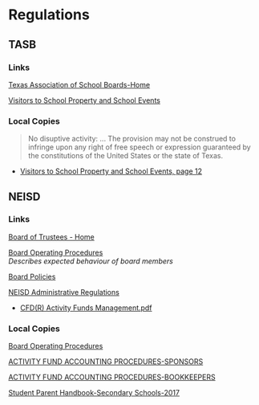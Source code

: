# Regulations

## TASB
### Links
[Texas Association of School Boards-Home](https://www.tasb.org/home.aspx)

[Visitors to School Property and School Events](https://www.tasb.org/services/legal-services/tasb-school-law-esource/community/documents/visitors-to-school-property-and-school-events.pdf)
### Local Copies

> No disuptive activity: ... The provision may not be construed to infringe upon any right of free speech or expression guaranteed by the constitutions of the United States or the state of Texas.

* [Visitors to School Property and School Events, page 12](https://oakstreetfalls.github.io/Evidence/Regulations/visitors-to-school-property-and-school-events%20modified.pdf#page=12)

## NEISD
### Links
[Board of Trustees - Home](https://www.neisd.net/Page/980)

[Board Operating Procedures](https://www.neisd.net/cms/lib/TX02215002/Centricity/Domain/274/Board%20Operating%20Procedures%2011.19.2020.pdf)  
_Describes expected behaviour of board members_

[Board Policies](https://pol.tasb.org/Home/Index/179)
    
[NEISD Administrative Regulations](https://www.neisd.net/Page/10007)

* [CFD(R) Activity Funds Management.pdf](https://www.neisd.net/cms/lib/TX02215002/Centricity/Domain/274/Section%20C/CFD-Rrevised.pdf)

### Local Copies
[Board Operating Procedures](https://oakstreetfalls.github.io/Evidence/Regulations/Board%20Operating%20Procedures%2011.19.2020.pdf)

[ACTIVITY FUND ACCOUNTING PROCEDURES-SPONSORS](https://oakstreetfalls.github.io/Evidence/Regulations/Manual%20NEISD%20ACTIVITY%20FUND%20ACCOUNTING%20PROCEDURES-INFORMATION%20FOR%20SPONSORS%20.pdf)

[ACTIVITY FUND ACCOUNTING PROCEDURES-BOOKKEEPERS](https://oakstreetfalls.github.io/Evidence/Regulations/Manual%20NEISD%20SAF:CAF%20ACCOUNTING%20PROCEDURES%20MANUAL%20for%20Bookkeepers.pdf)

[Student Parent Handbook-Secondary Schools-2017](https://oakstreetfalls.github.io/Evidence/Regulations/Manual%20NEISD%202017%20Student%20Parent%20Handbook%20Secondary%20Schools.pdf)
